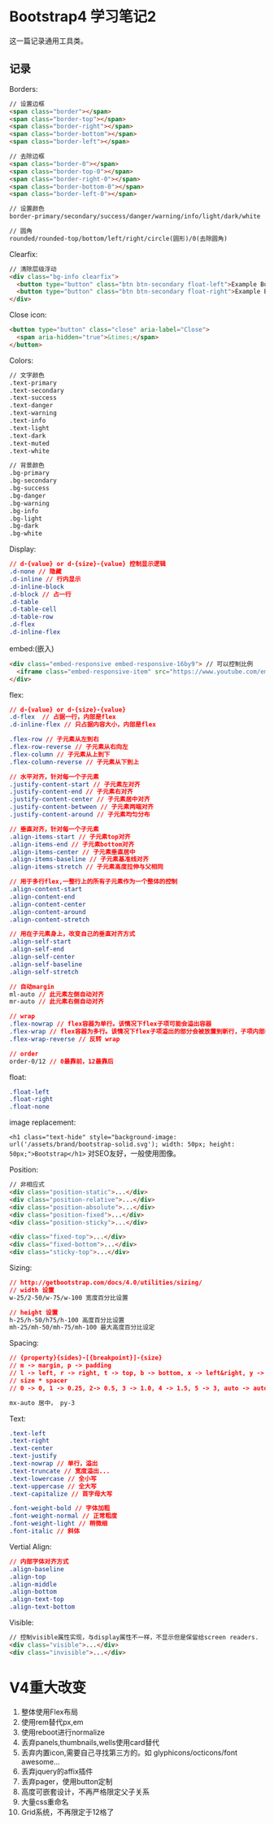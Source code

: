 # Bootstrap4 学习笔记2

这一篇记录通用工具类。

## 记录

Borders: 

```html
// 设置边框
<span class="border"></span>
<span class="border-top"></span>
<span class="border-right"></span>
<span class="border-bottom"></span>
<span class="border-left"></span>

// 去除边框
<span class="border-0"></span>
<span class="border-top-0"></span>
<span class="border-right-0"></span>
<span class="border-bottom-0"></span>
<span class="border-left-0"></span>

// 设置颜色
border-primary/secondary/success/danger/warning/info/light/dark/white

// 圆角
rounded/rounded-top/bottom/left/right/circle(圆形)/0(去除圆角)
```

Clearfix: 

```html
// 清除层级浮动
<div class="bg-info clearfix">
  <button type="button" class="btn btn-secondary float-left">Example Button floated left</button>
  <button type="button" class="btn btn-secondary float-right">Example Button floated right</button>
</div>
```

Close icon:

```html
<button type="button" class="close" aria-label="Close">
  <span aria-hidden="true">&times;</span>
</button>
```

Colors: 

```html
// 文字颜色
.text-primary
.text-secondary
.text-success
.text-danger
.text-warning
.text-info
.text-light
.text-dark
.text-muted
.text-white

// 背景颜色
.bg-primary
.bg-secondary
.bg-success
.bg-danger
.bg-warning
.bg-info
.bg-light
.bg-dark
.bg-white
```

Display: 

```css
// d-{value} or d-{size}-{value} 控制显示逻辑
.d-none // 隐藏
.d-inline // 行内显示
.d-inline-block
.d-block // 占一行
.d-table
.d-table-cell
.d-table-row
.d-flex
.d-inline-flex
```

embed:(嵌入) 

```html
<div class="embed-responsive embed-responsive-16by9"> // 可以控制比例
  <iframe class="embed-responsive-item" src="https://www.youtube.com/embed/zpOULjyy-n8?rel=0" allowfullscreen></iframe>
</div>
```

flex: 

```css
// d-{value} or d-{size}-{value}
.d-flex  // 占据一行，内部是flex
.d-inline-flex // 只占据内容大小，内部是flex

.flex-row // 子元素从左到右
.flex-row-reverse // 子元素从右向左
.flex-column // 子元素从上到下
.flex-column-reverse // 子元素从下到上

// 水平对齐，针对每一个子元素
.justify-content-start // 子元素左对齐
.justify-content-end // 子元素右对齐
.justify-content-center // 子元素居中对齐
.justify-content-between // 子元素两端对齐
.justify-content-around // 子元素均匀分布

// 垂直对齐，针对每一个子元素
.align-items-start // 子元素top对齐
.align-items-end // 子元素bottom对齐
.align-items-center // 子元素垂直居中
.align-items-baseline // 子元素基准线对齐
.align-items-stretch // 子元素高度拉伸与父相同

// 用于多行flex,一整行上的所有子元素作为一个整体的控制
.align-content-start
.align-content-end
.align-content-center
.align-content-around
.align-content-stretch

// 用在子元素身上，改变自己的垂直对齐方式
.align-self-start
.align-self-end
.align-self-center
.align-self-baseline
.align-self-stretch

// 自动margin
ml-auto // 此元素左侧自动对齐
mr-auto // 此元素右侧自动对齐

// wrap
.flex-nowrap // flex容器为单行。该情况下flex子项可能会溢出容器
.flex-wrap // flex容器为多行。该情况下flex子项溢出的部分会被放置到新行，子项内部会发生断行
.flex-wrap-reverse // 反转 wrap

// order
order-0/12 // 0最靠前，12最靠后
```

float: 

```css
.float-left
.float-right
.float-none
```

image replacement: 

`<h1 class="text-hide" style="background-image: url('/assets/brand/bootstrap-solid.svg'); width: 50px; height: 50px;">Bootstrap</h1>` 对SEO友好，一般使用图像。 

Position: 

```html
// 非相应式
<div class="position-static">...</div>
<div class="position-relative">...</div>
<div class="position-absolute">...</div>
<div class="position-fixed">...</div>
<div class="position-sticky">...</div>

<div class="fixed-top">...</div>
<div class="fixed-bottom">...</div>
<div class="sticky-top">...</div>
```

Sizing:  

```css
// http://getbootstrap.com/docs/4.0/utilities/sizing/
// width 设置
w-25/2-50/w-75/w-100 宽度百分比设置

// height 设置
h-25/h-50/h75/h-100 高度百分比设置
mh-25/mh-50/mh-75/mh-100 最大高度百分比设定
```

Spacing: 

```css
// {property}{sides}-[{breakpoint}]-{size}
// m -> margin, p -> padding
// l -> left, r -> right, t -> top, b -> bottom, x -> left&right, y -> top&bottom, blank -> all 4 sides
// size * spacer
// 0 -> 0, 1 -> 0.25, 2-> 0.5, 3 -> 1.0, 4 -> 1.5, 5 -> 3, auto -> auto

mx-auto 居中， py-3
```

Text: 

```css
.text-left
.text-right
.text-center
.text-justify
.text-nowrap // 单行，溢出
.text-truncate // 宽度溢出...
.text-lowercase // 全小写
.text-uppercase // 全大写
.text-capitalize // 首字母大写

.font-weight-bold // 字体加粗
.font-weight-normal // 正常粗度
.font-weight-light // 稍微细
.font-italic // 斜体
```

Vertial Align: 

```css
// 内部字体对齐方式
.align-baseline 
.align-top
.align-middle
.align-bottom
.align-text-top
.align-text-bottom
```

Visible:  

```html
// 控制visible属性实现，与display属性不一样，不显示但是保留给screen readers.
<div class="visible">...</div>
<div class="invisible">...</div>
```



# V4重大改变

1. 整体使用Flex布局
2. 使用rem替代px,em
3. 使用reboot进行normalize
4. 丢弃panels,thumbnails,wells使用card替代
5. 丢弃内置icon,需要自己寻找第三方的。如 glyphicons/octicons/font awesome...
6. 丢弃jquery的affix插件
7. 丢弃pager，使用button定制
8. 高度可嵌套设计，不再严格限定父子关系
9. 大量css重命名
10. Grid系统，不再限定于12格了